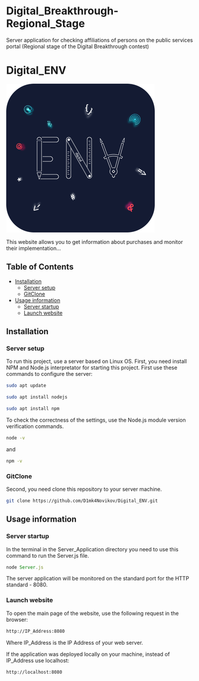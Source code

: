 # Digital_Breakthrough-Regional_Stage
Server application for checking affiliations of persons on the public services portal (Regional stage of the Digital Breakthrough contest)



# Digital_ENV

![image alt](https://github.com/D1mk4Novikov/Digital_Breakthrough-Regional_Stage/raw/Production/Logo/Digital_ENV_Logo.png)

This website allows you to get information about purchases and monitor their implementation...

## Table of Contents

* [Installation](#installation)
	* [Server setup](#server-setup)
	* [GitClone](#gitclone)
* [Usage information](#usage-information)
	* [Server startup](#server-startup)
	* [Launch website](#launch-website)

## Installation

### Server setup

To run this project, use a server based on Linux OS.
First, you need install NPM and Node.js interpretator for starting this project. First use these commands to configure the server:

```bash
sudo apt update
```

```bash
sudo apt install nodejs
```

```bash
sudo apt install npm
```

To check the correctness of the settings, use the Node.js module version verification commands.

```bash
node -v
```

and

```bash
npm -v
```

### GitClone

Second, you need clone this repository to your server machine.

```bash
git clone https://github.com/D1mk4Novikov/Digital_ENV.git
```

## Usage information

### Server startup

In the terminal in the Server_Application directory you need to use this command to run the Server.js file.

```js
node Server.js
```

The server application will be monitored on the standard port for the HTTP standard - 8080.

### Launch website

To open the main page of the website, use the following request in the browser:

```bash
http://IP_Address:8080
```
Where IP_Address is the IP Address of your web server.

If the application was deployed locally on your machine, instead of IP_Address use localhost:

```bash
http://localhost:8080
```

